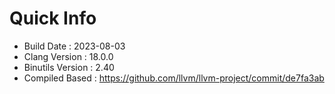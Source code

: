 # Quick Info
* Build Date : 2023-08-03
* Clang Version : 18.0.0
* Binutils Version : 2.40
* Compiled Based : https://github.com/llvm/llvm-project/commit/de7fa3ab
